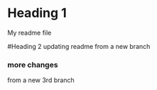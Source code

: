 # Heading 1
My readme file

#Heading 2
updating readme from a new branch

### more changes
from a new 3rd branch
